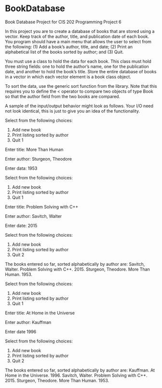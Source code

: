 # BookDatabase
Book Database Project for CIS 202
Programming Project 6


In this project you are to create a database of books that are stored using a vector. Keep track of the author, title, and publication date of each book. You program should have a main menu that allows the user to select from the following: (1) Add a book’s author, title, and date; (2) Print an alphabetical list of the books sorted by author; and (3) Quit.

You must use a class to hold the data for each book. This class must hold three string fields: one to hold the author’s name, one for the publication date, and another to hold the book’s title. Store the entire database of books in a vector in which each vector element is a book class object.

To sort the data, use the generic sort function from the <algorithm> library. Note that this requires you to define the < operator to compare two objects of type Book so that the author field from the two books are compared. 

A sample of the input/output behavior might look as follows. Your I/O need not look identical, this is just to give you an idea of the functionality.

Select from the following choices:
1.  Add new book
2.  Print listing sorted by author
3.  Quit
1

Enter title:
More Than Human

Enter author:
Sturgeon, Theodore

Enter data:
1953

Select from the following choices:
1.  Add new book
2.  Print listing sorted by author
3.  Quit
1

Enter title:
Problem Solving with C++

Enter author:
Savitch, Walter

Enter date:
2015

Select from the following choices:
1.  Add new book
2.  Print listing sorted by author
3.  Quit
2

The books entered so far, sorted alphabetically by author are:
Savitch, Walter.		Problem Solving with C++.		2015.
Sturgeon, Theodore.	More Than Human.		1953.

Select from the following choices:
1.  Add new book
2.  Print listing sorted by author
3.  Quit
1

Enter title:
At Home in the Universe

Enter author:
Kauffman

Enter date
1996

Select from the following choices:
1.  Add new book
2.  Print listing sorted by author
3.  Quit
2


The books entered so far, sorted alphabetically by author are:
Kauffman.	At Home in the Universe.	1996.
Savitch, Walter.		Problem Solving with C++.	2015.
Sturgeon, Theodore.	More Than Human.		1953.
